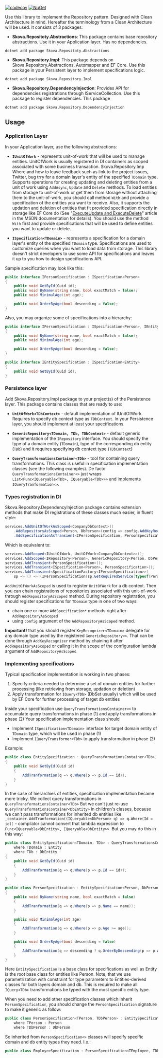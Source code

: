 [![codecov](https://codecov.io/gh/sk0va/sk0va.Repository/graph/badge.svg?token=TDHXGUH5NZ)](https://codecov.io/gh/sk0va/sk0va.Repository) [![NuGet](http://img.shields.io/nuget/vpre/Skova.Repository.Abstractions.svg?label=NuGet)](https://www.nuget.org/packages/Skova.Repository.Abstractions/)

Use this library to implement the Repository pattern. Designed with Clean Architecture in mind. Hereafter the terminology from a Clean Architecture will be used.
It consists of 3 packages:

- **Skova.Repositoty.Abstractions**: This package contains base repository abstractions. Use it in your Application layer. Has no dependencies.
```
dotnet add package Skova.Repositoty.Abstractions
```

- **Skova.Repository.Impl**: This package depends on Skova.Repository.Abstractions, Automapper and EF Core. Use this package in your Persistent layer to implement specifications logic.
```
dotnet add package Skova.Repository.Impl
```

- **Skova.Repository.DependencyInjection**: Provides API for dependencies registrations through IServiceCollection. Use this package to register dependencies. This package 
```cli
dotnet add package Skova.Repository.DependencyInjection
```

## Usage

### Application Layer
In your Application layer, use the following abstractions:

- **`IUnitOfWork`** - represents unit-of-work that will be used to manage entities. UnitOfWork is usually registered in DI containers as scoped associated with some business transaction. Skova.Repository.Imp
Where and how to leave feedback such as link to the project issues, Twitter, bug trry for a domain layer's entity of the specified `TDomain` type. Supports operations for creating updating and deleting entities from a unit of work using `AddAsync`, `Update` and `Delete` methods. To load entities from storage to unit-of-work or get them from storage without attaching them to the unit-of-work, you should call method `With` and provide a specification of the entities you want to receive. Also, it supports the updation and deletion of entities that fit provided specification directly in storage like EF Core do (See "[ExecuteUpdate and ExecuteDelete](https://learn.microsoft.com/en-us/ef/core/saving/execute-insert-update-delete)" article in the MSDN documentation for details). You should use the method `With` first and provide specifications that will be used to define entities you want to update or delete.

- **`ISpecification<TDomain>`** - represents a specification for a domain layer's entity of the specified `TDomain` type. Specifications are used to customize queries when you want to load data from storage. This library doesn't strict developers to use some API for specifications and leaves it up to you how to design specifications API.

Sample specification may look like this:
```csharp
public interface IPersonSpecification : ISpecification<Person>
{
    public void GetById(Guid id);
    public void ByName(string name, bool exactMatch = false);
    public void MinimalAge(int age);

    public void OrderByAge(bool descending = false);
}
```

Also, you may organize some of specifications into a hierarchy:

```csharp
public interface IPersonSpecification : ISpecification<Person>, IEntitySpecification
{
    public void ByName(string name, bool exactMatch = false);
    public void MinimalAge(int age);

    public void OrderByAge(bool descending = false);
}

public interface IEntitySpecification : ISpecification<Entity>
{
    public void GetById(Guid id);
}
```

### Persistence layer
Add Skova.Repository.Impl package to your project(s) of the Persistence layer. This package contains classes that are ready to use:

- **`UnitOfWork<TDbContext>`** - default implementation of IUnitOfWork. Requires to specify db context type as `TDbContext`.
In your Persistence layer, you should implement at least your specifications.

- **`GenericRepository<TDomain, TDb, TDbContext>`** - default generic implementation of the `IRepository` interface. You should specify the type of a domain entity (`TDomain`), type of the corresponding db entity (`TDb`) and it requires specifying db context type (`TDbContext`)

- **`QueryTransformationsContainer<TDb>`** - tool for containing query transformations. This class is useful in specification implementation classes (see the following examples). De facto `QueryTransformationsContainer<>` just wraps `List<Func<IQueryable<TDb>, IQueryable<TDb>>>` and implements `IQueryTranformation<>`.

### Types registration in DI
Skova.Repository.DependencyInjection package contains extension methods that make DI registrations of these classes much easier, in fluent style:

```csharp
services.AddUnitOfWorkAsScoped<CompanyDbContext>()
    .AddRepositoryAsScoped<Person, DbPerson>(config => config.AddKeyRecognizer(p => new object[] { p.Id }))
    .AddSpecificationAsTransient<IPersonSpecification, PersonSpecification>();
```

Which is equivalent to:

```csharp
services.AddScoped<IUnitOfWork, UnitOfWork<CompanyDbContext>>();
services.AddScoped<IRepository<Person>, GenericRepository<Person, DbPerson, CompanyDbContext>>();
services.AddTransient<PersonSpecification>();
services.AddTransient<ISpecification<Person>, PersonSpecification>();
services.AddTransient<SpecificationFactory<IPersonSpecification>>(
    sp => () => (IPersonSpecification)sp.GetRequiredService(typeof(PersonSpecification)));
```

`AddUnitOfWorkAsScoped` is used to register `UnitOfWork` for a db context. Then you can chain registrations of repositories associated with this unit-of-work through `AddRepositoryAsScoped` method. During repository registration, you should register specifications for `TDomain` type in one of two ways:

- chain one or more `AddSpecification*` methods right after `AddRepositoryAsScoped`
- using `config` argument of the `AddRepositoryAsScoped` method.

**Important!** that you should register `KeyRecognizer<TDomain>` delegate for any domain type used by the registered `GenericRepository<>`. That can be done through `AddKeyRecognizer` method by chaining it after `AddRepositoryAsScoped` or calling it in the scope of the configuration lambda argument of `AddRepositoryAsScoped`.

### Implementing specifications

Typical specification implementation is working in two phases:

1. Specify criteria needed to determine a set of domain entities for further processing (like retrieving from storage, updation or deletion)
2. Apply transformation for `IQuery<TDb>` (DbSet usually) which will be used by EF Core for further processing of target db entities

Inside your specification use `QueryTransformationsContainer<>` to accumulate query transformations in phase (1) and apply transformations in phase (2)
Your specification implementation class should

- Implement `ISpecification<TDomain>` interface for target domain entity of `TDomain` type, which will be used in phase (1)
- Implement `IQueryTransformer<TDb>` to apply transformation in phase (2)

Example:
```csharp
public class EntitySpecification : QueryTransformationsContainer<TDb>, IEntitySpecification
{
    public void GetById(Guid id)
    {
        AddTranformation(q => q.Where(p => p.Id == id));
    }
}
```

In the case of hierarchies of entities, specification implementation became more tricky. We collect query transformations in `QueryTransformationsContainer<TDb>` But we can't just re-use `QueryTransformationsContainer<DbEntity>` in children's classes, because we can't pass transformations for inherited db entities like `_container.AddTranformation((IQueryable<DbPerson> q) => q.Where(Id = id))` - compilator cannot convert that lambda expression to `Func<IQueryable<DbEntity>, IQueryable<DbEntity>>`. But you may do this in this way:

```csharp
public class EntitySpecification<TDomain, TDb> : QueryTransformationsContainer<TDb>, IEntitySpecification
    where TDomain : Entity
    where TDb : DbEntity
{
    public void GetById(Guid id)
    {
        AddTranformation(q => q.Where(p => p.Id == id));
    }
}

public class PersonSpecification : EntitySpecification<Person, DbPerson>, IPersonSpecification
{
    public void ByName(string name, bool exactMatch = false)
    {
        AddTranformation(q => q.Where(p => p.Name == name));
    }

    public void MinimalAge(int age)
    {
        AddTranformation(q => q.Where(p => p.Age >= age));
    }

    public void OrderByAge(bool descending = false)
    {
        AddTranformation(q => descending ? q.OrderByDescending(p => p.Age) : q.OrderBy(p => p.Age));
    }
}
```

Here `EntitySpecification` is a base class for specifications as well as Entity is the root base class for entities like Person. Note, that we use parametrization with constraint for type parameters to Entities-derived classes for both layers domain and db. This is required to make all `IQuery<TDb>` transformations be typed with the most specific entity type.

When you need to add other specification classes which inherit `PersonSpecification`, you should change the `PersonSpecification` signature to make it generic as follow:

```csharp
public class PersonSpecification<TPerson, TDbPerson> : EntitySpecification<TPerson, TDbPerson>, IPersonSpecification
    where TPerson : Person    
    where TDbPerson : DbPerson
```

So inherited from `PersonSpecification<>` classes will specify specific domain and db entity types they need. I.e.:

```csharp
public class EmployeeSpecification : PersonSpecification<TEmployee, TDbEmployee>, IEmployeeSpecification
```
